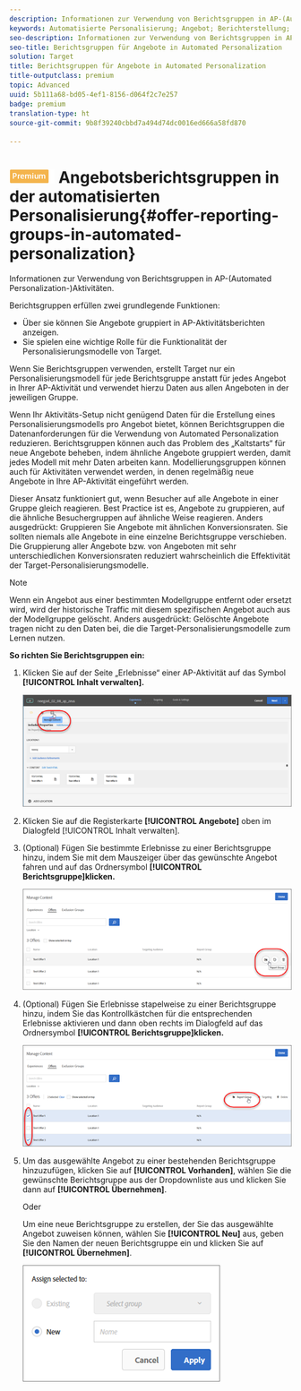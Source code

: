 ```yaml
---
description: Informationen zur Verwendung von Berichtsgruppen in AP-(Automated Personalization-)Aktivitäten.
keywords: Automatisierte Personalisierung; Angebot; Berichterstellung; Gruppe
seo-description: Informationen zur Verwendung von Berichtsgruppen in AP-(Automated Personalization-)Aktivitäten.
seo-title: Berichtsgruppen für Angebote in Automated Personalization
solution: Target
title: Berichtsgruppen für Angebote in Automated Personalization
title-outputclass: premium
topic: Advanced
uuid: 5b111a68-bd05-4ef1-8156-d064f2c7e257
badge: premium
translation-type: ht
source-git-commit: 9b8f39240cbbd7a494d74dc0016ed666a58fd870

---
```



# ![PREMIUM](/help/assets/premium.png) Angebotsberichtsgruppen in der automatisierten Personalisierung{#offer-reporting-groups-in-automated-personalization}

Informationen zur Verwendung von Berichtsgruppen in AP-(Automated Personalization-)Aktivitäten.

Berichtsgruppen erfüllen zwei grundlegende Funktionen:

* Über sie können Sie Angebote gruppiert in AP-Aktivitätsberichten anzeigen.
* Sie spielen eine wichtige Rolle für die Funktionalität der Personalisierungsmodelle von Target.

Wenn Sie Berichtsgruppen verwenden, erstellt Target nur ein Personalisierungsmodell für jede Berichtsgruppe anstatt für jedes Angebot in Ihrer AP-Aktivität und verwendet hierzu Daten aus allen Angeboten in der jeweiligen Gruppe.

Wenn Ihr Aktivitäts-Setup nicht genügend Daten für die Erstellung eines Personalisierungsmodells pro Angebot bietet, können Berichtsgruppen die Datenanforderungen für die Verwendung von Automated Personalization reduzieren. Berichtsgruppen können auch das Problem des „Kaltstarts“ für neue Angebote beheben, indem ähnliche Angebote gruppiert werden, damit jedes Modell mit mehr Daten arbeiten kann. Modellierungsgruppen können auch für Aktivitäten verwendet werden, in denen regelmäßig neue Angebote in Ihre AP-Aktivität eingeführt werden.

Dieser Ansatz funktioniert gut, wenn Besucher auf alle Angebote in einer Gruppe gleich reagieren. Best Practice ist es, Angebote zu gruppieren, auf die ähnliche Besuchergruppen auf ähnliche Weise reagieren. Anders ausgedrückt: Gruppieren Sie Angebote mit ähnlichen Konversionsraten. Sie sollten niemals alle Angebote in eine einzelne Berichtsgruppe verschieben. Die Gruppierung aller Angebote bzw. von Angeboten mit sehr unterschiedlichen Konversionsraten reduziert wahrscheinlich die Effektivität der Target-Personalisierungsmodelle.

>[!NOTE]
>
>Wenn ein Angebot aus einer bestimmten Modellgruppe entfernt oder ersetzt wird, wird der historische Traffic mit diesem spezifischen Angebot auch aus der Modellgruppe gelöscht. Anders ausgedrückt: Gelöschte Angebote tragen nicht zu den Daten bei, die die Target-Personalisierungsmodelle zum Lernen nutzen.

**So richten Sie Berichtsgruppen ein:**

1. Klicken Sie auf der Seite „Erlebnisse“ einer AP-Aktivität auf das Symbol **[!UICONTROL Inhalt verwalten].**

   ![](assets/ap_manage_content.png)

1. Klicken Sie auf die Registerkarte **[!UICONTROL Angebote]** oben im Dialogfeld [!UICONTROL Inhalt verwalten].
1. (Optional) Fügen Sie bestimmte Erlebnisse zu einer Berichtsgruppe hinzu, indem Sie mit dem Mauszeiger über das gewünschte Angebot fahren und auf das Ordnersymbol **[!UICONTROL Berichtsgruppe]klicken.**

   ![](assets/ap_manage_content_2.png)

1. (Optional) Fügen Sie Erlebnisse stapelweise zu einer Berichtsgruppe hinzu, indem Sie das Kontrollkästchen für die entsprechenden Erlebnisse aktivieren und dann oben rechts im Dialogfeld auf das Ordnersymbol **[!UICONTROL Berichtsgruppe]klicken.**

   ![](assets/ap_reporting_groups.png)

1. Um das ausgewählte Angebot zu einer bestehenden Berichtsgruppe hinzuzufügen, klicken Sie auf **[!UICONTROL Vorhanden]**, wählen Sie die gewünschte Berichtsgruppe aus der Dropdownliste aus und klicken Sie dann auf **[!UICONTROL Übernehmen]**.

   Oder

   Um eine neue Berichtsgruppe zu erstellen, der Sie das ausgewählte Angebot zuweisen können, wählen Sie **[!UICONTROL Neu]** aus, geben Sie den Namen der neuen Berichtsgruppe ein und klicken Sie auf **[!UICONTROL Übernehmen]**.

   ![](assets/ap_manage_content_3.png)

